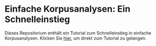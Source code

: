 # Einfache Korpusanalysen: Ein Schnelleinstieg

Dieses Repositorium enthält ein Tutorial zum Schnelleinstieg in einfache Korpusanalysen. Klicken Sie <a href="https://empirical-linguistics.github.io/korpus-schnelleinstieg/" target="_blank">hier</a>, um direkt zum Tutorial zu gelangen.